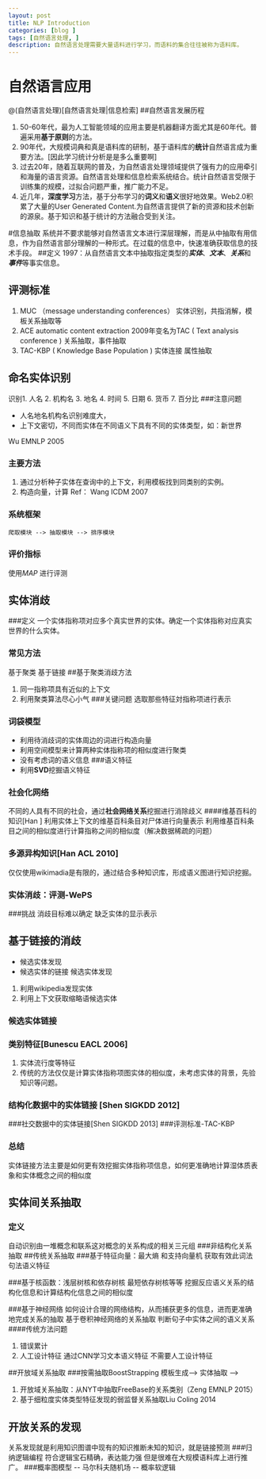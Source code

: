 ```yaml
---
layout: post
title: NLP Introduction
categories: [blog ]
tags: [自然语言处理, ]
description: 自然语言处理需要大量语料进行学习，而语料的集合往往被称为语料库。
---
```



# 自然语言应用
@(自然语言处理)[自然语言处理|信息检索]
##自然语言发展历程
1. 50-60年代，最为人工智能领域的应用主要是机器翻译方面尤其是60年代。普遍采用**基于原则**的方法。
2. 90年代，大规模词典和真是语料库的研制，基于语料库的**统计**自然语言成为重要方法。[因此学习统计分析是是多么重要啊]
3. 过去20年，随着互联网的普及，为自然语言处理领域提供了强有力的应用牵引和海量的语言资源。自然语言处理和信息检索系统结合。统计自然语言受限于训练集的规模，过拟合问题严重，推广能力不足。
4. 近几年，**深度学习**方法，基于分布学习的**词义**和**语义**很好地效果。Web2.0积累了大量的User Generated Content.为自然语言提供了新的资源和技术创新的源泉。基于知识和基于统计的方法融合受到关注。

#信息抽取
系统并不要求能够对自然语言文本进行深层理解，而是从中抽取有用信息，作为自然语言部分理解的一种形式。在过载的信息中，快速准确获取信息的技术手段。
##定义
1997：从自然语言文本中抽取指定类型的***实体***、***文本***、***关系***和***事件***等事实信息。

## 评测标准
1. MUC （message understanding conferences）
    实体识别，共指消解，模板关系抽取等
2. ACE  automatic content extraction
    2009年变名为TAC ( Text analysis conference )
    关系抽取，事件抽取
3. TAC-KBP ( Knowledge Base Population )
    实体连接 属性抽取
## 命名实体识别
识别1. 人名  2. 机构名 3. 地名 4. 时间 5. 日期 6. 货币 7. 百分比
###注意问题
* 人名地名机构名识别难度大，
* 上下文密切，不同而实体在不同语义下具有不同的实体类型，如：新世界

Wu EMNLP 2005
### 主要方法
1. 通过分析种子实体在查询中的上下文，利用模板找到同类别的实例。
2. 构造向量，计算
Ref： Wang ICDM 2007
### 系统框架
    
    爬取模块 --> 抽取模块 --> 排序模块

### 评价指标
使用$MAP$ 进行评测

## 实体消歧
###定义
一个实体指称项对应多个真实世界的实体。确定一个实体指称对应真实世界的什么实体。
### 常见方法
基于聚类
基于链接
##基于聚类消歧方法
1. 同一指称项具有近似的上下文
2. 利用聚类算法尽心小气
###关键问题
选取那些特征対指称项进行表示
### 词袋模型
* 利用待消歧词的实体周边的词进行构造向量
* 利用空间模型来计算两种实体指称项的相似度进行聚类
* 没有考虑词的语义信息
###语义特征
* 利用**SVD**挖掘语义特征
### 社会化网络
不同的人具有不同的社会，通过**社会网络关系**挖掘进行消除歧义
####维基百科的知识[Han ]
利用实体上下文的维基百科条目对尸体进行向量表示
利用维基百科条目之间的相似度进行计算指称之间的相似度（解决数据稀疏的问题）

### 多源异构知识[Han ACL 2010]
仅仅使用wikimadia是有限的，通过结合多种知识库，形成语义图进行知识挖掘。
### 实体消歧：评测-WePS
###挑战
消歧目标难以确定
缺乏实体的显示表示

## 基于链接的消歧
* 候选实体发现
* 候选实体的链接
候选实体发现
1. 利用wikipedia发现实体
2. 利用上下文获取缩略语候选实体
### 候选实体链接

### 类别特征[Bunescu EACL 2006]
1. 实体流行度等特征
2. 传统的方法仅仅是计算实体指称项图实体的相似度，未考虑实体的背景，先验知识等问题。

### 结构化数据中的实体链接 [Shen SIGKDD 2012]
###社交数据中的实体链接[Shen SIGKDD 2013]
###评测标准-TAC-KBP
### 总结
实体链接方法主要是如何更有效挖掘实体指称项信息，如何更准确地计算湿体质表象和实体概念之间的相似度

## 实体间关系抽取
### 定义
自动识别由一堆概念和联系这对概念的关系构成的相关三元组
###非结构化关系抽取
##传统关系抽取
###基于特征向量：最大熵 和支持向量机
获取有效此词法句法语义特征

###基于核函数：浅层树核和依存树核 最短依存树核等等
挖掘反应语义关系的结构化信息和计算结构化信息之间的相似度

###基于神经网络
如何设计合理的网络结构，从而捕获更多的信息，进而更准确地完成关系的抽取
基于卷积神经网络的关系抽取
判断句子中实体之间的语义关系
####传统方法问题
1. 错误累计
2. 人工设计特征
通过CNN学习文本语义特征
不需要人工设计特征

##开放域关系抽取
###按需抽取BoostStrapping
    模板生成--> 实体抽取 --> 
<!--Turing Center Machine Reading-->
1. 开放域关系抽取：从NYT中抽取FreeBase的关系类别（Zeng EMNLP 2015）
2. 基于细粒度实体类型特征发现的弱监督关系抽取Liu Coling 2014

## 开放关系的发现
关系发现就是利用知识图谱中现有的知识推断未知的知识，就是链接预测
###归纳逻辑编程
符合逻辑宝石精确，表达能力强
但是很难在大规模语料库上进行推广。
###概率图模型
-- 马尔科夫随机场
-- 概率软逻辑